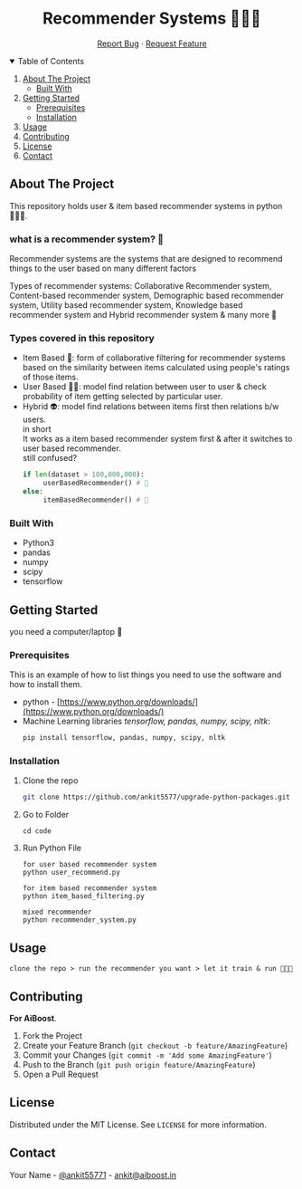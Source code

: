 <!-- PROJECT LOGO -->
<p align="center">
    <h1 align="center">Recommender Systems 👨🏼‍💻</h1>

  <p align="center">
    <a href="https://github.com/ankit5577/recommender_system/issues">Report Bug</a>
    ·
    <a href="https://github.com/ankit5577/recommender_system/issues">Request Feature</a>
  </p>
</p>



<!-- TABLE OF CONTENTS -->
<details open="open">
  <summary>Table of Contents</summary>
  <ol>
    <li>
      <a href="#about-the-project">About The Project</a>
      <ul>
        <li><a href="#built-with">Built With</a></li>
      </ul>
    </li>
    <li>
      <a href="#getting-started">Getting Started</a>
      <ul>
        <li><a href="#prerequisites">Prerequisites</a></li>
        <li><a href="#installation">Installation</a></li>
      </ul>
    </li>
    <li><a href="#usage">Usage</a></li>
    <li><a href="#contributing">Contributing</a></li>
    <li><a href="#license">License</a></li>
    <li><a href="#contact">Contact</a></li>
  </ol>
</details>



<!-- ABOUT THE PROJECT -->
## About The Project
This repository holds user & item based recommender systems in python 🧑🏽‍💻. 

### what is a recommender system? 🤔
Recommender systems are the systems that are designed to recommend things to the user based on many different factors

Types of recommender systems:
Collaborative Recommender system, Content-based recommender system, Demographic based recommender system, Utility based recommender system, Knowledge based recommender system and Hybrid recommender system & many more 🐣

### Types covered in this repository
 - Item Based 📱: form of collaborative filtering for recommender systems based on the similarity between items calculated using people's ratings of those items.
 - User Based 🙋‍♂️: model find relation between user to user & check probability of item getting selected by particular user.
 - Hybrid 👽: model find relations between items first then relations b/w users.
    <br>
    in short
   <br>
   It works as a item based recommender system first & after it switches to user based recommender.
   <br>
    still confused?
    <br>
   ```python
   if len(dataset > 100,000,000):
        userBasedRecommender() # 🤡
   else:
        itemBasedRecommender() # 🤧
   ```

### Built With
- Python3
- pandas
- numpy
- scipy
- tensorflow

<!-- GETTING STARTED -->
## Getting Started
you need a computer/laptop 🐒

### Prerequisites

This is an example of how to list things you need to use the software and how to install them.
* python - [https://www.python.org/downloads/](https://www.python.org/downloads/)
* Machine Learning libraries _tensorflow, pandas, numpy, scipy, nltk_:
    ```sh
    pip install tensorflow, pandas, numpy, scipy, nltk
    ```

### Installation
1. Clone the repo
   ```sh
   git clone https://github.com/ankit5577/upgrade-python-packages.git
   ```
2. Go to Folder
    ```
    cd code
    ```
3. Run Python File
   ```
   for user based recommender system
   python user_recommend.py
   
   for item based recommender system
   python item_based_filtering.py
   
   mixed recommender
   python recommender_system.py
   ```
   
<!-- USAGE EXAMPLES -->
## Usage
`clone the repo > run the recommender you want > let it train & run 🧑🏽‍💻`

<!-- CONTRIBUTING -->
## Contributing

**For AiBoost**.

1. Fork the Project
2. Create your Feature Branch (`git checkout -b feature/AmazingFeature`)
3. Commit your Changes (`git commit -m 'Add some AmazingFeature'`)
4. Push to the Branch (`git push origin feature/AmazingFeature`)
5. Open a Pull Request



<!-- LICENSE -->
## License

Distributed under the MIT License. See `LICENSE` for more information.



<!-- CONTACT -->
## Contact

Your Name - [@ankit55771](https://twitter.com/ankit_ak1) - ankit@aiboost.in


<!-- MARKDOWN LINKS & IMAGES -->
[contributors-shield]: https://img.shields.io/github/contributors/othneildrew/Best-README-Template.svg?style=for-the-badge
[contributors-url]: https://github.com/anki5577/recommender_system/contributors
[forks-shield]: https://img.shields.io/github/forks/othneildrew/Best-README-Template.svg?style=for-the-badge
[forks-url]: https://github.com/anki5577/recommender_system/members
[stars-shield]: https://img.shields.io/github/stars/othneildrew/Best-README-Template.svg?style=for-the-badge
[stars-url]: https://github.com/anki5577/recommender_system/stargazers
[issues-shield]: https://img.shields.io/github/issues/othneildrew/Best-README-Template.svg?style=for-the-badge
[issues-url]: hhttps://github.com/anki5577/recommender_system/issues
[license-shield]: https://img.shields.io/github/license/othneildrew/Best-README-Template.svg?style=for-the-badge
[license-url]: https://github.com/anki5577/recommender_system/assets/LICENSE.txt
[linkedin-aiboost]: https://img.shields.io/badge/-LinkedIn-black.svg?style=for-the-badge&logo=linkedin&colorB=555
[linkedin-url]: https://linkedin.com/in/ankit5577
